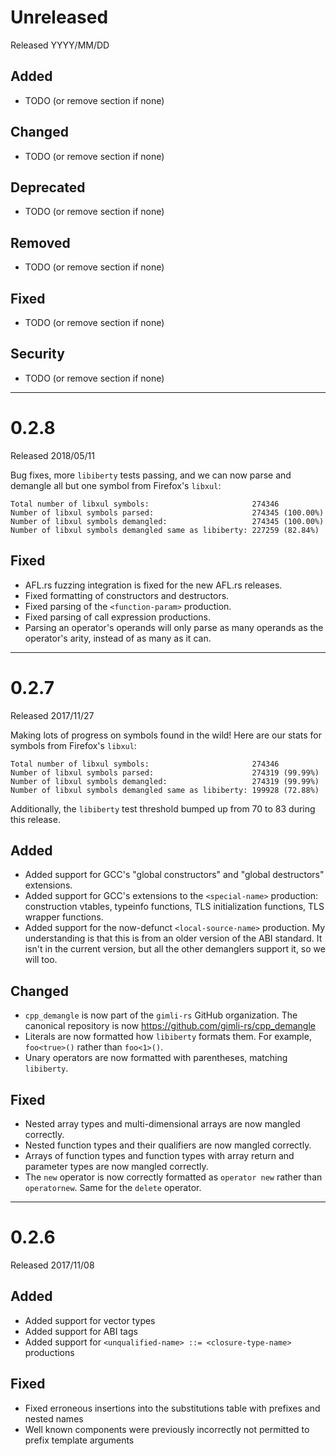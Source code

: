 # Unreleased

Released YYYY/MM/DD

## Added

* TODO (or remove section if none)

## Changed

* TODO (or remove section if none)

## Deprecated

* TODO (or remove section if none)

## Removed

* TODO (or remove section if none)

## Fixed

* TODO (or remove section if none)

## Security

* TODO (or remove section if none)

--------------------------------------------------------------------------------

# 0.2.8

Released 2018/05/11

Bug fixes, more `libiberty` tests passing, and we can now parse and demangle all
but one symbol from Firefox's `libxul`:

```
Total number of libxul symbols:                       274346
Number of libxul symbols parsed:                      274345 (100.00%)
Number of libxul symbols demangled:                   274345 (100.00%)
Number of libxul symbols demangled same as libiberty: 227259 (82.84%)
```

## Fixed

* AFL.rs fuzzing integration is fixed for the new AFL.rs releases.
* Fixed formatting of constructors and destructors.
* Fixed parsing of the `<function-param>` production.
* Fixed parsing of call expression productions.
* Parsing an operator's operands will only parse as many operands as the
  operator's arity, instead of as many as it can.

--------------------------------------------------------------------------------

# 0.2.7

Released 2017/11/27

Making lots of progress on symbols found in the wild! Here are our stats for
symbols from Firefox's `libxul`:

```
Total number of libxul symbols:                       274346
Number of libxul symbols parsed:                      274319 (99.99%)
Number of libxul symbols demangled:                   274319 (99.99%)
Number of libxul symbols demangled same as libiberty: 199928 (72.88%)
```

Additionally, the `libiberty` test threshold bumped up from 70 to 83 during this
release.

## Added

* Added support for GCC's "global constructors" and "global destructors"
  extensions.
* Added support for GCC's extensions to the `<special-name>` production:
  construction vtables, typeinfo functions, TLS initialization functions, TLS
  wrapper functions.
* Added support for the now-defunct `<local-source-name>` production. My
  understanding is that this is from an older version of the ABI standard. It
  isn't in the current version, but all the other demanglers support it, so we
  will too.

## Changed

* `cpp_demangle` is now part of the `gimli-rs` GitHub organization. The
  canonical repository is now https://github.com/gimli-rs/cpp_demangle
* Literals are now formatted how `libiberty` formats them. For example,
  `foo<true>()` rather than `foo<1>()`.
* Unary operators are now formatted with parentheses, matching `libiberty`.

## Fixed

* Nested array types and multi-dimensional arrays are now mangled correctly.
* Nested function types and their qualifiers are now mangled correctly.
* Arrays of function types and function types with array return and parameter
  types are now mangled correctly.
* The `new` operator is now correctly formatted as `operator new` rather than
  `operatornew`. Same for the `delete` operator.

--------------------------------------------------------------------------------

# 0.2.6

Released 2017/11/08

## Added

* Added support for vector types
* Added support for ABI tags
* Added support for `<unqualified-name> ::= <closure-type-name>` productions

## Fixed

* Fixed erroneous insertions into the substitutions table with prefixes and
  nested names
* Well known components were previously incorrectly not permitted to prefix
  template arguments
